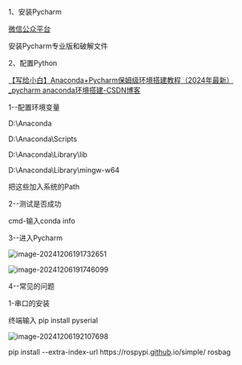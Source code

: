 1、安装Pycharm

[微信公众平台](https://mp.weixin.qq.com/s/TftI9RGU7nRELpKApHSGwQ)

安装Pycharm专业版和破解文件

2、配置Python

[【写给小白】Anaconda+Pycharm保姆级环境搭建教程（2024年最新）_pycharm anaconda环境搭建-CSDN博客](https://blog.csdn.net/weixin_45242930/article/details/135356097)

1--配置环境变量

D:\Anaconda

D:\Anaconda\Scripts

D:\Anaconda\Library\lib

D:\Anaconda\Library\mingw-w64

把这些加入系统的Path

2--测试是否成功

cmd-输入conda info

3--进入Pycharm

![image-20241206191732651](C:\Users\39335\Desktop\Hardward_Research\Pycharm安装+Pyhton配置.assets\image-20241206191732651.png)

![image-20241206191746099](C:\Users\39335\Desktop\Hardward_Research\Pycharm安装+Pyhton配置.assets\image-20241206191746099.png)

4--常见的问题

  1-串口的安装

 终端输入 pip install pyserial

![image-20241206192107698](C:\Users\39335\Desktop\Hardward_Research\Pycharm安装+Pyhton配置.assets\image-20241206192107698.png)

pip install --extra-index-url https://rospypi.[github](https://so.csdn.net/so/search?q=github&spm=1001.2101.3001.7020).io/simple/ rosbag

